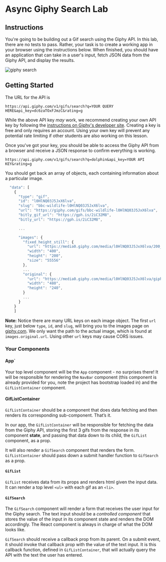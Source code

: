 # Async Giphy Search Lab

## Instructions

You're going to be building out a Gif search using the Giphy API. In this lab,
there are no tests to pass. Rather, your task is to create a working app in your
browser using the instructions below. When finished, you should have an
application that can take in a user's input, fetch JSON data from the Giphy API,
and display the results.

![giphy search](https://raw.githubusercontent.com/learn-co-curriculum/react-async-gif-search-lab/master/async.gif)

## Getting Started

The URL for the API is

`https://api.giphy.com/v1/gifs/search?q=YOUR QUERY HERE&api_key=dc6zaTOxFJmzC&rating=g`

While the above API key _may_ work, we recommend creating your own API key by
following the [instructions on Giphy's developer site][create_key]. Creating a
key is free and only requires an account. Using your own key will prevent any
potential rate limiting if other students are also working on this lesson.

[create_key]: https://developers.giphy.com/docs/api/#quick-start-guide

Once you've got your key, you should be able to access the Giphy API from a
browser and receive a JSON response to confirm everything is working.

`https://api.giphy.com/v1/gifs/search?q=dolphin&api_key=YOUR API KEY&rating=g`

You should get back an array of objects, each containing information about a
particular image.

```js
  "data": [
    {
      "type": "gif",
      "id": "l0HlNQ03J5JxX6lva",
      "slug": "bbc-wildlife-l0HlNQ03J5JxX6lva",
      "url": "https://giphy.com/gifs/bbc-wildlife-l0HlNQ03J5JxX6lva",
      "bitly_gif_url": "https://gph.is/2iC32M8",
      "bitly_url": "https://gph.is/2iC32M8",

      ...

      "images": {
        "fixed_height_still": {
          "url": "https://media0.giphy.com/media/l0HlNQ03J5JxX6lva/200_s.gif?cid=e1bb72ff5b9fa2866168584b51f13892",
          "width": "400",
          "height": "200",
          "size": "55556"
        },
        ...
        "original": {
          "url": "https://media0.giphy.com/media/l0HlNQ03J5JxX6lva/giphy.gif?cid=e1bb72ff5b9fa2866168584b51f13892",
          "width": "480",
          "height": "240",
        }
        ...
      }
    }
    ]
```

**Note:** Notice there are many URL keys on each image object. The first `url`
key, just below `type`, `id`, and `slug`, will bring you to the images page on
[giphy.com](https://giphy.com/). We only want the path to the actual image,
which is found at `images.original.url`. Using other `url` keys may cause CORS
issues.

### Your Components

#### App`

Your top level component will be the `App` component - no surprises there!
It will be responsible for rendering the `NavBar` component (this component
is already provided for you, note the project has bootstrap loaded in) and the
`GifListContainer` component.

#### GifListContainer

`GifListContainer` should be a component that does data fetching and then
renders its corresponding sub-component. That’s it.

In our app, the `GifListContainer` will be responsible for fetching the data
from the Giphy API, storing the first 3 gifs from the response in its component
**state**, and passing that data down to its child, the `GifList` component,
as a prop.

It will also render a `GifSearch` component that renders the form.
`GifListContainer` should pass down a submit handler function to
`GifSearch` as a prop.

#### `GifList`

`GifList` receives data from its props and renders html given the input
data. It can render a top level `<ul>` with each gif as an `<li>`.

#### `GifSearch`

The `GifSearch` component will render a form that receives the user input
for the Giphy search. The text input should be a _controlled component_ that
stores the value of the input in its component state and renders the DOM
accordingly. The React component is always in charge of what the DOM looks like.

`GifSearch` should receive a callback prop from its parent. On a submit
event, it should invoke that callback prop with the value of the text input. It
is this callback function, defined in `GifListContainer`, that will actually
query the API with the text the user has entered.
